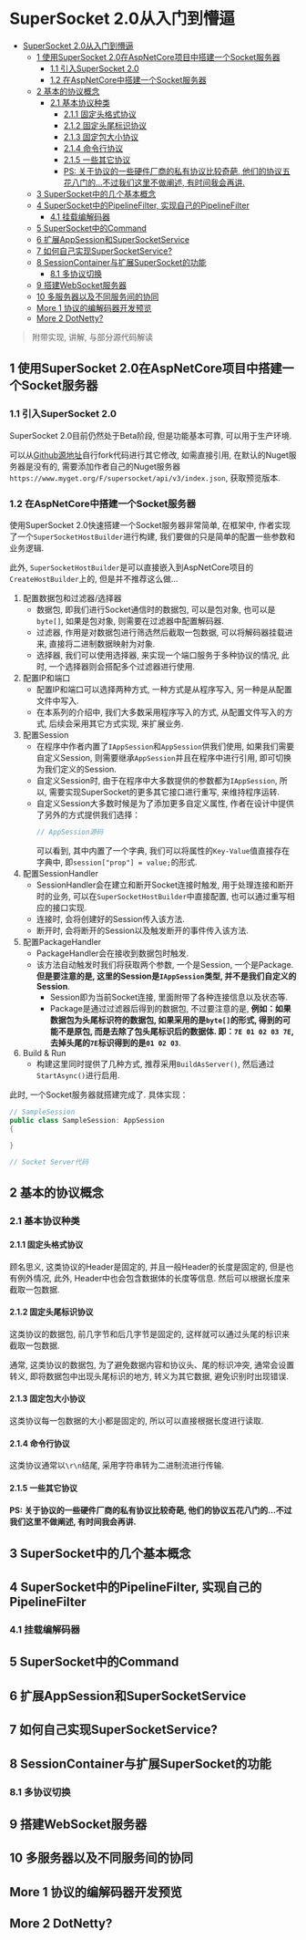 # SuperSocket 2.0从入门到懵逼
- [SuperSocket 2.0从入门到懵逼](#supersocket-20从入门到懵逼)
  - [1 使用SuperSocket 2.0在AspNetCore项目中搭建一个Socket服务器](#1-使用supersocket-20在aspnetcore项目中搭建一个socket服务器)
    - [1.1 引入SuperSocket 2.0](#11-引入supersocket-20)
    - [1.2 在AspNetCore中搭建一个Socket服务器](#12-在aspnetcore中搭建一个socket服务器)
  - [2 基本的协议概念](#2-基本的协议概念)
    - [2.1 基本协议种类](#21-基本协议种类)
      - [2.1.1 固定头格式协议](#211-固定头格式协议)
      - [2.1.2 固定头尾标识协议](#212-固定头尾标识协议)
      - [2.1.3 固定包大小协议](#213-固定包大小协议)
      - [2.1.4 命令行协议](#214-命令行协议)
      - [2.1.5 一些其它协议](#215-一些其它协议)
      - [PS: 关于协议的一些硬件厂商的私有协议比较奇葩, 他们的协议五花八门的...不过我们这里不做阐述, 有时间我会再讲.](#ps-关于协议的一些硬件厂商的私有协议比较奇葩-他们的协议五花八门的不过我们这里不做阐述-有时间我会再讲)
  - [3 SuperSocket中的几个基本概念](#3-supersocket中的几个基本概念)
  - [4 SuperSocket中的PipelineFilter, 实现自己的PipelineFilter](#4-supersocket中的pipelinefilter-实现自己的pipelinefilter)
    - [4.1 挂载编解码器](#41-挂载编解码器)
  - [5 SuperSocket中的Command](#5-supersocket中的command)
  - [6 扩展AppSession和SuperSocketService](#6-扩展appsession和supersocketservice)
  - [7 如何自己实现SuperSocketService?](#7-如何自己实现supersocketservice)
  - [8 SessionContainer与扩展SuperSocket的功能](#8-sessioncontainer与扩展supersocket的功能)
    - [8.1 多协议切换](#81-多协议切换)
  - [9 搭建WebSocket服务器](#9-搭建websocket服务器)
  - [10 多服务器以及不同服务间的协同](#10-多服务器以及不同服务间的协同)
  - [More 1 协议的编解码器开发预览](#more-1-协议的编解码器开发预览)
  - [More 2 DotNetty?](#more-2-dotnetty)

> 附带实现, 讲解, 与部分源代码解读

## 1 使用SuperSocket 2.0在AspNetCore项目中搭建一个Socket服务器

### 1.1 引入SuperSocket 2.0

SuperSocket 2.0目前仍然处于Beta阶段, 但是功能基本可靠, 可以用于生产环境. 

可以从[Github源地址](https://github.com/kerryjiang/SuperSocket)自行fork代码进行其它修改, 如需直接引用, 在默认的Nuget服务器是没有的, 需要添加作者自己的Nuget服务器`https://www.myget.org/F/supersocket/api/v3/index.json`,  获取预览版本. 

### 1.2 在AspNetCore中搭建一个Socket服务器

使用SuperSocket 2.0快速搭建一个Socket服务器非常简单, 在框架中, 作者实现了一个`SuperSocketHostBuilder`进行构建, 我们要做的只是简单的配置一些参数和业务逻辑. 

此外, `SuperSocketHostBuilder`是可以直接嵌入到AspNetCore项目的`CreateHostBuilder`上的, 但是并不推荐这么做...

1. 配置数据包和过滤器/选择器
   + 数据包, 即我们进行Socket通信时的数据包, 可以是包对象, 也可以是`byte[]`, 如果是包对象, 则需要在过滤器中配置解码器. 
   + 过滤器, 作用是对数据包进行筛选然后截取一包数据, 可以将解码器挂载进来, 直接将二进制数据映射为对象. 
   + 选择器, 我们可以使用选择器, 来实现一个端口服务于多种协议的情况, 此时, 一个选择器则会搭配多个过滤器进行使用. 
2. 配置IP和端口
   + 配置IP和端口可以选择两种方式, 一种方式是从程序写入, 另一种是从配置文件中写入. 
   + 在本系列的介绍中, 我们大多数采用程序写入的方式, 从配置文件写入的方式, 后续会采用其它方式实现, 来扩展业务. 
3. 配置Session
   + 在程序中作者内置了`IAppSession`和`AppSession`供我们使用, 如果我们需要自定义Session, 则需要继承`AppSession`并且在程序中进行引用, 即可切换为我们定义的Session. 
   + 自定义Session时, 由于在程序中大多数提供的参数都为`IAppSession`, 所以, 需要实现SuperSocket的更多其它接口进行重写, 来维持程序运转. 
   + 自定义Session大多数时候是为了添加更多自定义属性, 作者在设计中提供了另外的方式提供我们选择：
        ```csharp
        // AppSession源码
        ```
        可以看到, 其中内置了一个字典, 我们可以将属性的`Key-Value`值直接存在字典中, 即`session["prop"] = value;`的形式. 
4. 配置SessionHandler
   + SessionHandler会在建立和断开Socket连接时触发, 用于处理连接和断开时的业务, 可以在`SuperSocketHostBuilder`中直接配置, 也可以通过重写相应的接口实现. 
   + 连接时, 会将创建好的Session传入该方法. 
   + 断开时, 会将断开的Session以及触发断开的事件传入该方法. 
5. 配置PackageHandler
   + PackageHandler会在接收到数据包时触发. 
   + 该方法自动触发时我们将获取两个参数, 一个是Session, 一个是Package. **但是要注意的是, 这里的Session是`IAppSession`类型, 并不是我们自定义的Session**. 
     + Session即为当前Socket连接, 里面附带了各种连接信息以及状态等. 
     + Package是通过过滤器后得到的数据包, 不过要注意的是, **例如：如果数据包为头尾标识符的数据包, 如果采用的是`byte[]`的形式, 得到的可能不是原包, 而是去除了包头尾标识后的数据体. 即：`7E 01 02 03 7E`, 去掉头尾的`7E`标识得到的是`01 02 03`**. 
6. Build & Run
   + 构建这里同时提供了几种方式, 推荐采用`BuildAsServer()`, 然后通过`StartAsync()`进行启用. 

此时, 一个Socket服务器就搭建完成了. 具体实现：
```csharp
// SampleSession
public class SampleSession: AppSession
{
    
}
```

```csharp
// Socket Server代码
```

## 2 基本的协议概念

### 2.1 基本协议种类

#### 2.1.1 固定头格式协议

顾名思义, 这类协议的Header是固定的, 并且一般Header的长度是固定的, 但是也有例外情况, 此外, Header中也会包含数据体的长度等信息. 然后可以根据长度来截取一包数据. 

#### 2.1.2 固定头尾标识协议

这类协议的数据包, 前几字节和后几字节是固定的, 这样就可以通过头尾的标识来截取一包数据. 

通常, 这类协议的数据包, 为了避免数据内容和协议头、尾的标识冲突, 通常会设置转义, 即将数据包中出现头尾标识的地方, 转义为其它数据, 避免识别时出现错误. 

#### 2.1.3 固定包大小协议

这类协议每一包数据的大小都是固定的, 所以可以直接根据长度进行读取. 

#### 2.1.4 命令行协议

这类协议通常以`\r\n`结尾, 采用字符串转为二进制流进行传输. 

#### 2.1.5 一些其它协议

#### PS: 关于协议的一些硬件厂商的私有协议比较奇葩, 他们的协议五花八门的...不过我们这里不做阐述, 有时间我会再讲.

## 3 SuperSocket中的几个基本概念

## 4 SuperSocket中的PipelineFilter, 实现自己的PipelineFilter

### 4.1 挂载编解码器

## 5 SuperSocket中的Command

## 6 扩展AppSession和SuperSocketService

## 7 如何自己实现SuperSocketService?

## 8 SessionContainer与扩展SuperSocket的功能

### 8.1 多协议切换

## 9 搭建WebSocket服务器

## 10 多服务器以及不同服务间的协同

## More 1 协议的编解码器开发预览

## More 2 DotNetty?